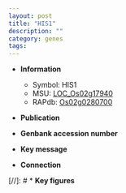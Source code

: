 ```yaml
---
layout: post
title: "HIS1"
description: ""
category: genes
tags: 
---
```


* **Information**  
    + Symbol: HIS1  
    + MSU: [LOC_Os02g17940](http://rice.uga.edu/cgi-bin/ORF_infopage.cgi?orf=LOC_Os02g17940)  
    + RAPdb: [Os02g0280700](http://rapdb.dna.affrc.go.jp/viewer/gbrowse_details/irgsp1?name=Os02g0280700)  

* **Publication**  

* **Genbank accession number**  

* **Key message**  

* **Connection**  

[//]: # * **Key figures**  


